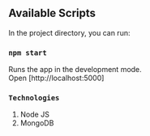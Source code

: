 
## Available Scripts

In the project directory, you can run:

### `npm start`

Runs the app in the development mode.<br />
Open [http://localhost:5000]


### `Technologies`

1. Node JS
2. MongoDB
